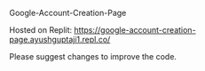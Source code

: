 Google-Account-Creation-Page

Hosted on Replit:
https://google-account-creation-page.ayushguptaji1.repl.co/

Please suggest changes to improve the code.
